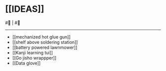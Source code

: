 # [[IDEAS]]
#📃  | #🌱 
___

- [[mechanized hot glue gun]]
- [[shelf above soldering station]]
- [[battery powered lawnmower]]
- [[Kanji learning tui]]
- [[Go jisho wrappper]]
- [[Data glove]]